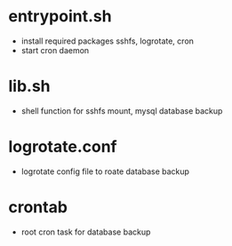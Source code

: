 # entrypoint.sh
- install required packages sshfs, logrotate, cron
- start cron daemon

# lib.sh
- shell function for sshfs mount, mysql database backup

# logrotate.conf
- logrotate config file to roate database backup

# crontab
- root cron task for database backup

